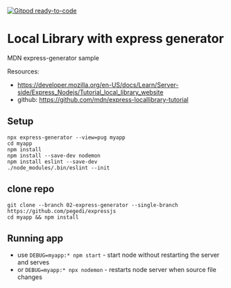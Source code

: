 [![Gitpod ready-to-code](https://img.shields.io/badge/Gitpod-ready--to--code-blue?logo=gitpod)](https://gitpod.io/#https://github.com/pegedi/expressjs/tree/03-local-library)

# Local Library with express generator
MDN express-generator sample

Resources: 
- https://developer.mozilla.org/en-US/docs/Learn/Server-side/Express_Nodejs/Tutorial_local_library_website
- github: https://github.com/mdn/express-locallibrary-tutorial
## Setup
    npx express-generator --view=pug myapp
    cd myapp
    npm install
    npm install --save-dev nodemon
    npm install eslint --save-dev
    ./node_modules/.bin/eslint --init

## clone repo
    git clone --branch 02-express-generator --single-branch https://github.com/pegedi/expressjs
    cd myapp && npm install
    
## Running app
  - use `DEBUG=myapp:* npm start` - start node without restarting the server and serves  
  - or `DEBUG=myapp:* npx nodemon` - restarts node server when source file changes
